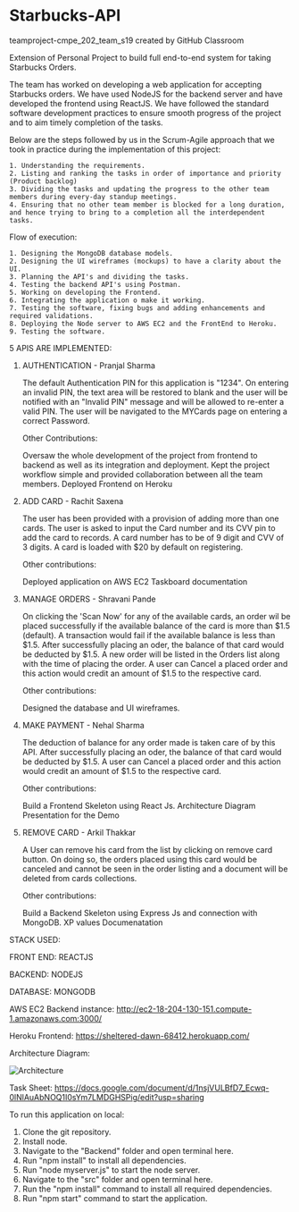 # Starbucks-API

teamproject-cmpe_202_team_s19 created by GitHub Classroom

Extension of Personal Project to build full end-to-end system for taking Starbucks Orders. 

The team has worked on developing a web application for accepting Starbucks orders. We have used NodeJS for the backend server and have developed the frontend using ReactJS.
We have followed the standard software development practices to ensure smooth progress of the project and to aim timely completion of the tasks.

Below are the steps followed by us in the Scrum-Agile approach that we took in practice during the implementation of this project:

	1. Understanding the requirements.
	2. Listing and ranking the tasks in order of importance and priority (Product backlog)
	3. Dividing the tasks and updating the progress to the other team members during every-day standup meetings.
	4. Ensuring that no other team member is blocked for a long duration, and hence trying to bring to a completion all the interdependent tasks.

Flow of execution:

	1. Designing the MongoDB database models.
	2. Designing the UI wireframes (mockups) to have a clarity about the UI.
	3. Planning the API's and dividing the tasks.
	4. Testing the backend API's using Postman.
	5. Working on developing the Frontend.
	6. Integrating the application o make it working.
	7. Testing the software, fixing bugs and adding enhancements and required validations.
	8. Deploying the Node server to AWS EC2 and the FrontEnd to Heroku.
	9. Testing the software.


5 APIS ARE IMPLEMENTED:

1. AUTHENTICATION - Pranjal Sharma

	The default Authentication PIN for this application is "1234". On entering an invalid PIN, the text area will be restored to blank and the user will be notified with an "Invalid PIN" message and will be allowed to re-enter a valid PIN. The user will be navigated to the MYCards page on entering a correct Password.

  	Other Contributions:
	
  	Oversaw the whole development of the project from frontend to backend as well as its integration and deployment.
	Kept the project workflow simple and provided collaboration between all the team members.
	Deployed Frontend on Heroku
	

2. ADD CARD - Rachit Saxena

	The user has been provided with a provision of adding more than one cards. The user is asked to input the Card number and its CVV pin to add the card to records. A card number has to be of 9 digit and CVV of 3 digits. A card is loaded with $20 by default on registering.
	
   Other contributions:
   
   Deployed application on AWS EC2
   Taskboard documentation
   

3. MANAGE ORDERS - Shravani Pande

	On clicking the 'Scan Now' for any of the available cards, an order wil be placed successfully if the available balance of the card is more than $1.5 (default). A transaction would fail if the available balance is less than $1.5. After successfully placing an oder, the balance of that card would be deducted by $1.5. A new order will be listed in the Orders list along with the time of placing the order. A user can Cancel a placed order and this action would credit an amount of $1.5 to the respective card.
   
   Other contributions:
   
   Designed the database and UI wireframes.
   
4. MAKE PAYMENT - Nehal Sharma

	The deduction of balance for any order made is taken care of by this API. After successfully placing an oder, the balance of that card would be deducted by $1.5. A user can Cancel a placed order and this action would credit an amount of $1.5 to the respective card.

   Other contributions:
   
   Build a Frontend Skeleton using React Js.
   Architecture Diagram
   Presentation for the Demo

5. REMOVE CARD - Arkil Thakkar

	A User can remove his card from the list by clicking on remove card button. On doing so, the orders placed using this card would be canceled and cannot be seen in the order listing and a document will be deleted from cards collections.

   Other contributions:
   
   Build a Backend Skeleton using Express Js and connection with MongoDB.
   XP values Documenatation 

STACK USED:

FRONT END: REACTJS

BACKEND: NODEJS

DATABASE: MONGODB

AWS EC2 Backend instance: http://ec2-18-204-130-151.compute-1.amazonaws.com:3000/

Heroku Frontend: https://sheltered-dawn-68412.herokuapp.com/

Architecture Diagram:

![Architecture](https://user-images.githubusercontent.com/47123250/57589199-86cdc880-74d5-11e9-921f-26ce81f2894a.PNG)

Task Sheet: https://docs.google.com/document/d/1nsjVULBfD7_Ecwq-0lNlAuAbNOQ1I0sYm7LMDGHSPig/edit?usp=sharing

To run this application on local:

1. Clone the git repository.
2. Install node.
3. Navigate to the "Backend" folder and open terminal here.
4. Run "npm install" to install all dependencies.
5. Run "node myserver.js" to start the node server.
6. Navigate to the "src" folder and open terminal here.
7. Run the "npm install" command to install all required dependencies.
8. Run "npm start" command to start the application.
